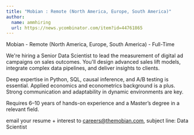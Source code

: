 ```yaml
---
title: "Mobian : Remote (North America, Europe, South America)"
author:
  name: ammhiring
  url: https://news.ycombinator.com/item?id=44761865
---
```

Mobian - Remote (North America, Europe, South America) - Full-Time

We&#x27;re hiring a Senior Data Scientist to lead the measurement of digital ad campaigns on sales outcomes. You&#x27;ll design advanced sales lift models, integrate complex data pipelines, and deliver insights to clients.

Deep expertise in Python, SQL, causal inference, and A&#x2F;B testing is essential. 
Applied economics and econometrics background is a plus.
Strong communication and adaptability in dynamic environments are key.

Requires 6–10 years of hands-on experience and a Master’s degree in a relevant field.

email your resume + interest to careers@themobian.com, subject line: Data Scientist
<JobApplication />
